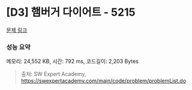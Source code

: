 # [D3] 햄버거 다이어트 - 5215 

[문제 링크](https://swexpertacademy.com/main/code/problem/problemDetail.do?contestProbId=AWT-lPB6dHUDFAVT) 

### 성능 요약

메모리: 24,552 KB, 시간: 792 ms, 코드길이: 2,203 Bytes



> 출처: SW Expert Academy, https://swexpertacademy.com/main/code/problem/problemList.do